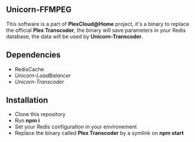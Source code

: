 ## Unicorn-FFMPEG

This software is a part of __PlexCloud@Home__ project, it's a binary to replace the official __Plex Transcoder__, the binary will save parameters in your Redis database, the data will be used by __Unicorn-Transcoder__.

## Dependencies
* RedisCache
* *Unicorn-LoadBalancer*
* *Unicorn-Transcoder*

## Installation
* Clone this repository
* Run __npm i__
* Set your Redis configuration in your environement
* Replace the binary called __Plex Transcoder__ by a symlink on __npm start__